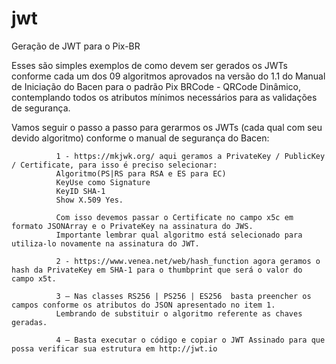 # jwt
Geração de JWT para o Pix-BR

Esses são simples exemplos de como devem ser gerados os JWTs conforme cada um dos 09 algoritmos aprovados na versão do 1.1 do Manual de Iniciação do Bacen para o padrão Pix BRCode - QRCode Dinâmico, contemplando todos os atributos mínimos necessários para as validações de segurança.

Vamos seguir o passo a passo para gerarmos os JWTs (cada qual com seu devido algoritmo) conforme o manual de segurança do Bacen:

              1 - https://mkjwk.org/ aqui geramos a PrivateKey / PublicKey / Certificate, para isso é preciso selecionar:
              Algoritmo(PS|RS para RSA e ES para EC)
              KeyUse como Signature
              KeyID SHA-1
              Show X.509 Yes. 
              
              Com isso devemos passar o Certificate no campo x5c em formato JSONArray e o PrivateKey na assinatura do JWS.
              Importante lembrar qual algoritmo está selecionado para utiliza-lo novamente na assinatura do JWT.

              2 - https://www.venea.net/web/hash_function agora geramos o hash da PrivateKey em SHA-1 para o thumbprint que será o valor do campo x5t.

              3 – Nas classes RS256 | PS256 | ES256  basta preencher os campos conforme os atributos do JSON apresentado no item 1.
              Lembrando de substituir o algoritmo referente as chaves geradas.

              4 – Basta executar o código e copiar o JWT Assinado para que possa verificar sua estrutura em http://jwt.io  
